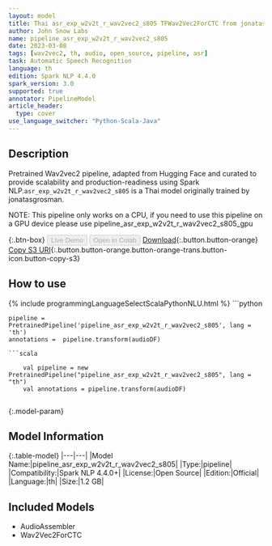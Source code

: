 ```yaml
---
layout: model
title: Thai asr_exp_w2v2t_r_wav2vec2_s805 TFWav2Vec2ForCTC from jonatasgrosman
author: John Snow Labs
name: pipeline_asr_exp_w2v2t_r_wav2vec2_s805
date: 2023-03-08
tags: [wav2vec2, th, audio, open_source, pipeline, asr]
task: Automatic Speech Recognition
language: th
edition: Spark NLP 4.4.0
spark_version: 3.0
supported: true
annotator: PipelineModel
article_header:
  type: cover
use_language_switcher: "Python-Scala-Java"
---
```


## Description

Pretrained Wav2vec2  pipeline, adapted from Hugging Face and curated to provide scalability and production-readiness using Spark NLP.`asr_exp_w2v2t_r_wav2vec2_s805` is a Thai model originally trained by jonatasgrosman.

NOTE: This pipeline only works on a CPU, if you need to use this pipeline on a GPU device please use pipeline_asr_exp_w2v2t_r_wav2vec2_s805_gpu

{:.btn-box}
<button class="button button-orange" disabled>Live Demo</button>
<button class="button button-orange" disabled>Open in Colab</button>
[Download](https://s3.amazonaws.com/auxdata.johnsnowlabs.com/public/models/pipeline_asr_exp_w2v2t_r_wav2vec2_s805_th_4.4.0_3.0_1678300973901.zip){:.button.button-orange}
[Copy S3 URI](s3://auxdata.johnsnowlabs.com/public/models/pipeline_asr_exp_w2v2t_r_wav2vec2_s805_th_4.4.0_3.0_1678300973901.zip){:.button.button-orange.button-orange-trans.button-icon.button-copy-s3}

## How to use



<div class="tabs-box" markdown="1">
{% include programmingLanguageSelectScalaPythonNLU.html %}
```python

    pipeline = PretrainedPipeline('pipeline_asr_exp_w2v2t_r_wav2vec2_s805', lang = 'th')
    annotations =  pipeline.transform(audioDF)
    
```
```scala

    val pipeline = new PretrainedPipeline("pipeline_asr_exp_w2v2t_r_wav2vec2_s805", lang = "th")
    val annotations = pipeline.transform(audioDF)
    
```
</div>

{:.model-param}
## Model Information

{:.table-model}
|---|---|
|Model Name:|pipeline_asr_exp_w2v2t_r_wav2vec2_s805|
|Type:|pipeline|
|Compatibility:|Spark NLP 4.4.0+|
|License:|Open Source|
|Edition:|Official|
|Language:|th|
|Size:|1.2 GB|

## Included Models

- AudioAssembler
- Wav2Vec2ForCTC